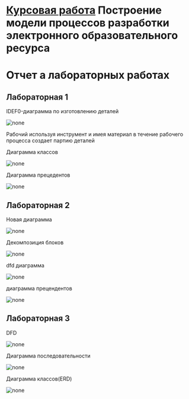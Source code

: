 # [Курсовая работа](https://github.com/papintrydaga/Course_project/wiki/Курсовая-работа) Построение модели процессов разработки электронного образовательного ресурса
# Отчет а лабораторных работах

## Лабораторная 1


IDEF0-диаграмма по изготовлению деталей

![none](https://github.com/papintrydaga/papintrydaga.github.io/blob/master/Снимок%20экрана%202019-10-22%20в%2010.44.38.png)

Рабочий используя инструмент и имея материал в течение рабочего процесса создает партию деталей

Диаграмма классов

![none](https://github.com/papintrydaga/papintrydaga.github.io/blob/master/Снимок%20экрана%202019-10-22%20в%2010.40.43.png)

Диаграмма прецедентов

![none](https://github.com/papintrydaga/papintrydaga.github.io/blob/master/Снимок%20экрана%202019-10-22%20в%2010.43.52.png)

## Лабораторная 2

Новая диаграмма

![none](https://github.com/papintrydaga/papintrydaga.github.io/blob/master/22.jpg)

Декомпозиция блоков

![none](https://github.com/papintrydaga/papintrydaga.github.io/blob/master/12jpg.jpg)

dfd диаграмма 

![none](https://github.com/papintrydaga/papintrydaga.github.io/blob/master/Снимок%20экрана%202019-10-22%20в%2011.44.43.png)

диаграмма прецендентов

![none](https://github.com/papintrydaga/papintrydaga.github.io/blob/master/Снимок%20экрана%202019-10-22%20в%2011.40.25.png)

## Лабораторная 3

DFD

![none](https://github.com/papintrydaga/papintrydaga.github.io/blob/master/Снимок%20экрана%202019-10-22%20в%2011.44.43.png)

Диаграмма последовательности

![none](https://github.com/papintrydaga/papintrydaga.github.io/blob/master/Снимок%20экрана%202019-11-06%20в%2014.21.25.png)

Диаграмма классов(ERD)

![none](https://github.com/papintrydaga/papintrydaga.github.io/blob/master/Снимок%20экрана%202019-11-06%20в%2014.29.21.png)

